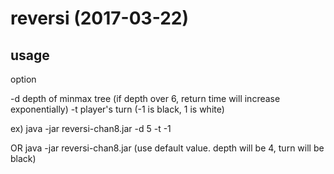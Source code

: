 # reversi (2017-03-22)

## usage

option

-d depth of minmax tree (if depth over 6, return time will increase exponentially)
-t player's turn (-1 is black, 1 is white)

ex) java -jar reversi-chan8.jar -d 5 -t -1

OR java -jar reversi-chan8.jar (use default value. depth will be 4, turn will be black)